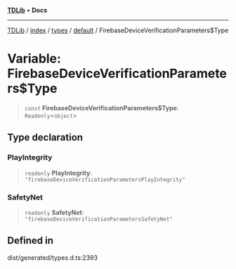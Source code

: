 [**TDLib**](../../../../../../README.md) • **Docs**

***

[TDLib](../../../../../../modules.md) / [index](../../../../../README.md) / [types](../../../README.md) / [default](../README.md) / FirebaseDeviceVerificationParameters$Type

# Variable: FirebaseDeviceVerificationParameters$Type

> `const` **FirebaseDeviceVerificationParameters$Type**: `Readonly`\<`object`\>

## Type declaration

### PlayIntegrity

> `readonly` **PlayIntegrity**: `"firebaseDeviceVerificationParametersPlayIntegrity"`

### SafetyNet

> `readonly` **SafetyNet**: `"firebaseDeviceVerificationParametersSafetyNet"`

## Defined in

dist/generated/types.d.ts:2393
